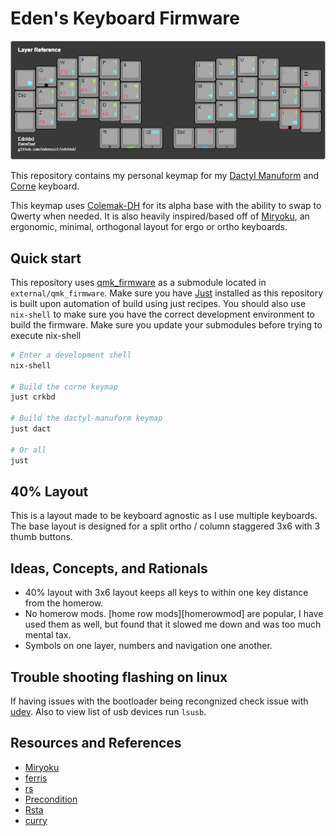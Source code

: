 # Eden's Keyboard Firmware

<p align="center">
  <img src="./resources/ednkbd.png" alt="ednkbd reference">
</p>

This repository contains my personal keymap for my [Dactyl Manuform][dactman-repo] and [Corne] keyboard.

This keymap uses [Colemak-DH] for its alpha base with the ability to swap to Qwerty when needed.
It is also heavily inspired/based off of [Miryoku], an ergonomic, minimal, orthogonal layout for
ergo or ortho keyboards.

[Colemak-DH]: https://colemakmods.github.io/mod-dh/
[Miryoku]: https://github.com/manna-harbour/qmk_firmware/blob/miryoku/users/manna-harbour_miryoku/miryoku.org
[dactman-repo]: https://github.com/edeneast/dactyl-manuform
[Corne]: https://github.com/foostan/crkbd

## Quick start

This repository uses [qmk_firmware] as a submodule located in `external/qmk_firmware`. Make sure you
have [Just] installed as this repository is built upon automation of build using just recipes. You
should also use `nix-shell` to make sure you have the correct development environment to build the
firmware. Make sure you update your submodules before trying to execute nix-shell

```bash
# Enter a development shell
nix-shell

# Build the corne keymap
just crkbd

# Build the dactyl-manuform keymap
just dact

# Or all
just
```

[qmk_firmware]: https://github.com/qmk/qmk_firmware
[Just]: https://github.com/casey/just

## 40% Layout

This is a layout made to be keyboard agnostic as I use multiple keyboards. The base layout is
designed for a split ortho / column staggered 3x6 with 3 thumb buttons.

## Ideas, Concepts, and Rationals

- 40% layout with 3x6 layout keeps all keys to within one key distance from the homerow.
- No homerow mods. [home row mods][homerowmod] are popular, I have used them as well, but found that
    it slowed me down and was too much mental tax.
- Symbols on one layer, numbers and navigation one another.

## Trouble shooting flashing on linux

If having issues with the bootloader being recongnized check issue with [udev]. Also to view list of
usb devices run `lsusb`.

[udev]: https://beta.docs.qmk.fm/faqs/faq_build#linux-udev-rules-id-linux-udev-rules

## Resources and References

- [Miryoku]
- [ferris](https://github.com/qmk/qmk_firmware/tree/master/keyboards/ferris/keymaps/default)
- [rs](https://github.com/qmk/qmk_firmware/tree/master/keyboards/crkbd/keymaps/rs)
- [Precondition](https://github.com/precondition/dactyl-manuform-keymap/)
- [Rsta](https://github.com/rstacruz/my_qmk_keymaps)
- [curry](./external/qmk_firmware/users/curry/README.md)
